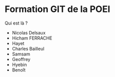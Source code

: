 # Formation GIT de la POEI

Qui est là ?



* Nicolas Delsaux
* Hicham FERRACHE
* Hayet 
* Charles Bailleul
* Samsam
* Geoffrey
* Hyebin
* Benoît

